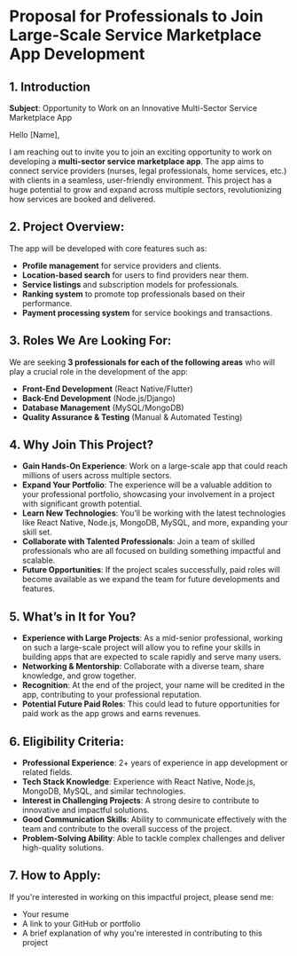 # Proposal for Professionals to Join Large-Scale Service Marketplace App Development

## 1. Introduction

**Subject**: Opportunity to Work on an Innovative Multi-Sector Service Marketplace App

Hello [Name],

I am reaching out to invite you to join an exciting opportunity to work on developing a **multi-sector service marketplace app**. The app aims to connect service providers (nurses, legal professionals, home services, etc.) with clients in a seamless, user-friendly environment. This project has a huge potential to grow and expand across multiple sectors, revolutionizing how services are booked and delivered.

## 2. Project Overview:

The app will be developed with core features such as:
- **Profile management** for service providers and clients.
- **Location-based search** for users to find providers near them.
- **Service listings** and subscription models for professionals.
- **Ranking system** to promote top professionals based on their performance.
- **Payment processing system** for service bookings and transactions.

## 3. Roles We Are Looking For:
We are seeking **3 professionals for each of the following areas** who will play a crucial role in the development of the app:
- **Front-End Development** (React Native/Flutter)
- **Back-End Development** (Node.js/Django)
- **Database Management** (MySQL/MongoDB)
- **Quality Assurance & Testing** (Manual & Automated Testing)

## 4. Why Join This Project?
- **Gain Hands-On Experience**: Work on a large-scale app that could reach millions of users across multiple sectors.
- **Expand Your Portfolio**: The experience will be a valuable addition to your professional portfolio, showcasing your involvement in a project with significant growth potential.
- **Learn New Technologies**: You’ll be working with the latest technologies like React Native, Node.js, MongoDB, MySQL, and more, expanding your skill set.
- **Collaborate with Talented Professionals**: Join a team of skilled professionals who are all focused on building something impactful and scalable.
- **Future Opportunities**: If the project scales successfully, paid roles will become available as we expand the team for future developments and features.

## 5. What’s in It for You?
- **Experience with Large Projects**: As a mid-senior professional, working on such a large-scale project will allow you to refine your skills in building apps that are expected to scale rapidly and serve many users.
- **Networking & Mentorship**: Collaborate with a diverse team, share knowledge, and grow together.
- **Recognition**: At the end of the project, your name will be credited in the app, contributing to your professional reputation.
- **Potential Future Paid Roles**: This could lead to future opportunities for paid work as the app grows and earns revenues.

## 6. Eligibility Criteria:
- **Professional Experience**: 2+ years of experience in app development or related fields.
- **Tech Stack Knowledge**: Experience with React Native, Node.js, MongoDB, MySQL, and similar technologies.
- **Interest in Challenging Projects**: A strong desire to contribute to innovative and impactful solutions.
- **Good Communication Skills**: Ability to communicate effectively with the team and contribute to the overall success of the project.
- **Problem-Solving Ability**: Able to tackle complex challenges and deliver high-quality solutions.

## 7. How to Apply:
If you're interested in working on this impactful project, please send me:
- Your resume
- A link to your GitHub or portfolio
- A brief explanation of why you're interested in contributing to this project
